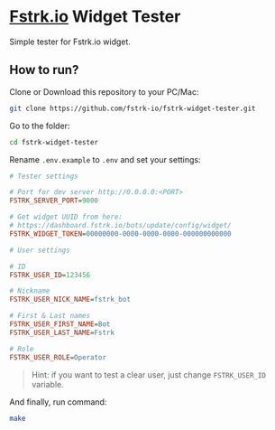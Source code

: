 # [Fstrk.io](https://fstrk.io) Widget Tester

Simple tester for Fstrk.io widget.

## How to run?

Clone or Download this repository to your PC/Mac:

```bash
git clone https://github.com/fstrk-io/fstrk-widget-tester.git
```

Go to the folder:

```bash
cd fstrk-widget-tester
```

Rename `.env.example` to `.env` and set your settings:

```ini
# Tester settings

# Port for dev server http://0.0.0.0:<PORT>
FSTRK_SERVER_PORT=9000

# Get widget UUID from here:
# https://dashboard.fstrk.io/bots/update/config/widget/
FSTRK_WIDGET_TOKEN=00000000-0000-0000-0000-000000000000

# User settings

# ID
FSTRK_USER_ID=123456

# Nickname
FSTRK_USER_NICK_NAME=fstrk_bot

# First & Last names
FSTRK_USER_FIRST_NAME=Bot
FSTRK_USER_LAST_NAME=Fstrk

# Role
FSTRK_USER_ROLE=Operator
```

> Hint: if you want to test a clear user, just change `FSTRK_USER_ID` variable.

And finally, run command:

```bash
make
```
